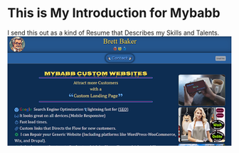 <!-- note to self this is npm run deploy for github pages only. -->

# This is My Introduction for Mybabb

I send this out as a kind of Resume that Describes my Skills and Talents.
![imaage](Readme.png)
